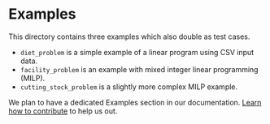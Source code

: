 # Examples

This directory contains three examples which also double as test cases.

- `diet_problem` is a simple example of a linear program using CSV input data.
- `facility_problem` is an example with mixed integer linear programming (MILP).
- `cutting_stock_problem` is a slightly more complex MILP example.

We plan to have a dedicated Examples section in our documentation. 
[Learn how to contribute](https://bravos-power.github.io/pyoframe/contribute) to help us out.